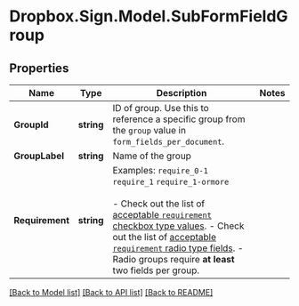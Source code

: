 # Dropbox.Sign.Model.SubFormFieldGroup

## Properties

Name | Type | Description | Notes
------------ | ------------- | ------------- | -------------
**GroupId** | **string** |  ID of group. Use this to reference a specific group from the `group` value in `form_fields_per_document`.  | 
**GroupLabel** | **string** |  Name of the group  | 
**Requirement** | **string** |  Examples: `require_0-1` `require_1` `require_1-ormore`<br><br>- Check out the list of [acceptable `requirement` checkbox type values](/api/reference/constants/#checkbox-field-grouping). - Check out the list of [acceptable `requirement` radio type fields](/api/reference/constants/#radio-field-grouping). - Radio groups require **at least** two fields per group.  | 

[[Back to Model list]](../README.md#documentation-for-models) [[Back to API list]](../README.md#documentation-for-api-endpoints) [[Back to README]](../README.md)

